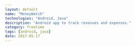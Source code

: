 ```yaml
---
layout: default
name: "MoneyWatch"
technologies: "Android, Java"
description: "Android app to track revenues and expenses."
category: freetime
tags: [android, java]
date: 2017-05-17
---
```

